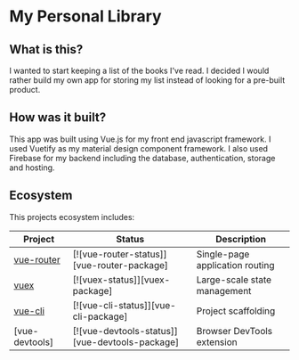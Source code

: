 # My Personal Library

## What is this?

I wanted to start keeping a list of the books I've read. I decided I would rather build my own app for storing my list instead of looking for a pre-built product.

## How was it built?

This app was built using Vue.js for my front end javascript framework. I used Vuetify as my material design component framework. I also used Firebase for my backend including the database, authentication, storage and hosting.

## Ecosystem

This projects ecosystem includes:

| Project | Status | Description |
|---------|--------|-------------|
| [vue-router]          | [![vue-router-status]][vue-router-package] | Single-page application routing |
| [vuex]                | [![vuex-status]][vuex-package] | Large-scale state management |
| [vue-cli]             | [![vue-cli-status]][vue-cli-package] | Project scaffolding |
| [vue-devtools]        | [![vue-devtools-status]][vue-devtools-package] | Browser DevTools extension |

[vue-router]: https://github.com/vuejs/vue-router
[vuex]: https://github.com/vuejs/vuex
[vue-cli]: https://github.com/vuejs/vue-cli

